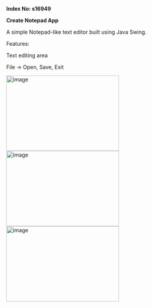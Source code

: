 **Index No: s16949**

**Create Notepad App**

A simple Notepad-like text editor built using Java Swing.  

Features:

Text editing area

File → Open, Save, Exit

<img width="300" height="200" alt="image" src="https://github.com/user-attachments/assets/ac40efa9-bc60-4cb4-9012-93e2b9359a30" />

<img width="300" height="200" alt="image" src="https://github.com/user-attachments/assets/4a41416b-bb36-4222-b676-4c1c8d7f34fa" />

<img width="300" height="200" alt="image" src="https://github.com/user-attachments/assets/6fe9c275-2ef9-4267-a905-b18c0c4f9ca0" />



